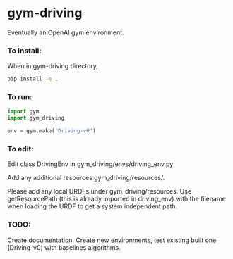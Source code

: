 # gym-driving
Eventually an OpenAI gym environment. 

### To install: 

When in gym-driving directory, 
```bash
pip install -e . 
```

### To run: 

```python
import gym 
import gym_driving

env = gym.make('Driving-v0')
```

### To edit: 

Edit class DrivingEnv in gym_driving/envs/driving_env.py

Add any additional resources gym_driving/resources/.

Please add any local URDFs under gym_driving/resources. Use getResourcePath 
(this is already imported in driving_env) with the filename when loading the
URDF to get a system independent path. 

### TODO: 

Create documentation. Create new environments, test existing built one (Driving-v0) with baselines algorithms. 
